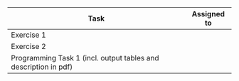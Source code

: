 | Task                                                                     | Assigned to |
|--------------------------------------------------------------------------|-------------|
| Exercise 1                                                               |      |
| Exercise 2                                                               |      |
| Programming Task 1 (incl. output tables and description in pdf)          |     | 
